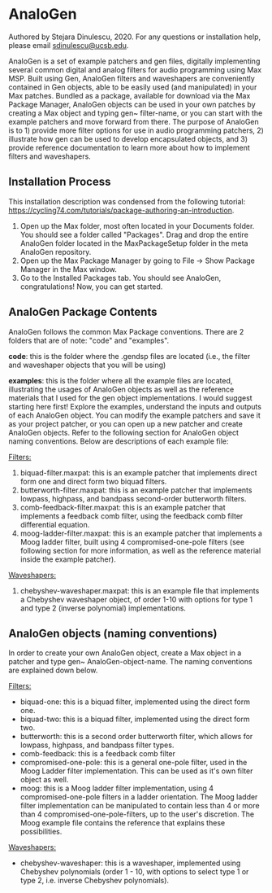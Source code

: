 # AnaloGen
Authored by Stejara Dinulescu, 2020.
For any questions or installation help, please email sdinulescu@ucsb.edu. 


AnaloGen is a set of example patchers and gen files, digitally implementing several common digital and analog filters for audio programming using Max MSP. Built using Gen, AnaloGen filters and waveshapers are conveniently contained in Gen objects, able to be easily used (and manipulated) in your Max patches. Bundled as a package, available for download via the Max Package Manager, AnaloGen objects can be used in your own patches by creating a Max object and typing gen~ filter-name, or you can start with the example patchers and move forward from there. The purpose of AnaloGen is to 1) provide more filter options for use in audio programming patchers, 2) illustrate how gen can be used to develop encapsulated objects, and 3) provide reference documentation to learn more about how to implement filters and waveshapers. 

## Installation Process
This installation description was condensed from the following tutorial: https://cycling74.com/tutorials/package-authoring-an-introduction. 
1. Open up the Max folder, most often located in your Documents folder. You should see a folder called "Packages". Drag and drop the entire AnaloGen folder located in the MaxPackageSetup folder in the meta AnaloGen repository. 
2. Open up the Max Package Manager by going to File -> Show Package Manager in the Max window. 
3. Go to the Installed Packages tab. You should see AnaloGen, congratulations! Now, you can get started. 


## AnaloGen Package Contents
AnaloGen follows the common Max Package conventions. There are 2 folders that are of note: "code" and "examples". 

**code**: this is the folder where the .gendsp files are located (i.e., the filter and waveshaper objects that you will be using)

**examples**: this is the folder where all the example files are located, illustrating the usages of AnaloGen objects as well as the reference materials that I used for the gen object implementations. I would suggest starting here first! Explore the examples, understand the inputs and outputs of each AnaloGen object. You can modify the example patchers and save it as your project patcher, or you can open up a new patcher and create AnaloGen objects. Refer to the following section for AnaloGen object naming conventions. Below are descriptions of each example file: 

<u>Filters:</u>

1. biquad-filter.maxpat: this is an example patcher that implements direct form one and direct form two biquad filters.
2. butterworth-filter.maxpat: this is an example patcher that implements lowpass, highpass, and bandpass second-order butterworth filters.
3. comb-feedback-filter.maxpat: this is an example patcher that implements a feedback comb filter, using the feedback comb filter differential equation.
4. moog-ladder-filter.maxpat: this is an example patcher that implements a Moog ladder filter, built using 4 compromised-one-pole filters (see following section for more information, as well as the reference material inside the example patcher).

<u>Waveshapers:</u> 

1. chebyshev-waveshaper.maxpat: this is an example file that implements a Chebyshev waveshaper object, of order 1-10 with options for type 1 and type 2 (inverse polynomial) implementations.


## AnaloGen objects (naming conventions)
In order to create your own AnaloGen object, create a Max object in a patcher and type gen~ AnaloGen-object-name. The naming conventions are explained down below. 

<u>Filters:</u>

- biquad-one: this is a biquad filter, implemented using the direct form one.
- biquad-two: this is a biquad filter, implemented using the direct form two. 
- butterworth: this is a second order butterworth filter, which allows for lowpass, highpass, and bandpass filter types.
- comb-feedback: this is a feedback comb filter
- compromised-one-pole: this is a general one-pole filter, used in the Moog Ladder filter implementation. This can be used as it's own filter object as well. 
- moog: this is a Moog ladder filter implementation, using 4 compromised-one-pole filters in a ladder orientation. The Moog ladder filter implementation can be manipulated to contain less than 4 or more than 4 compromised-one-pole-filters, up to the user's discretion. The Moog example file contains the reference that explains these possibilities.

<u>Waveshapers:</u>

- chebyshev-waveshaper: this is a waveshaper, implemented using Chebyshev polynomials (order 1 - 10, with options to select type 1 or type 2, i.e. inverse Chebyshev polynomials). 
